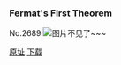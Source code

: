 ### Fermat's First Theorem
No.2689
![图片不见了~~~](https://imgs.xkcd.com/comics/fermats_first_theorem.png)

[原址](https://xkcd.com//2689) [下载](https://imgs.xkcd.com/comics/fermats_first_theorem.png)

